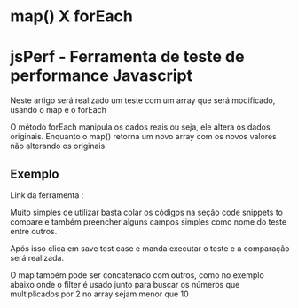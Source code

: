 <h1>map() X forEach</h1>
<h1>jsPerf - Ferramenta de teste de performance Javascript</h1>
<p>Neste artigo será realizado um teste com um array que será modificado, usando 
o map e o forEach</p>
<p>O método forEach manipula os dados reais ou seja, ele altera os dados originais. Enquanto o map() retorna um novo array com os novos valores não alterando os originais.</p>
<h2>Exemplo</h2>
<p>Link da ferramenta : <a href="https://jsperf.com/"></a> </p>
<p>Muito simples de utilizar basta colar os códigos na seção code snippets to compare e também preencher alguns campos simples como nome do teste entre outros.</p>
<p>Após isso clica em save test case e manda executar o teste e a comparação será realizada.</p>
<p>O map também pode ser concatenado com outros, como no exemplo abaixo onde o filter
é usado junto para buscar os números que multiplicados por 2 no array sejam menor que 10</p>